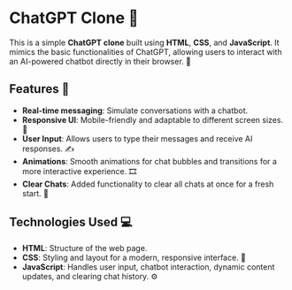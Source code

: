 # ChatGPT Clone 🤖

This is a simple **ChatGPT clone** built using **HTML**, **CSS**, and **JavaScript**. It mimics the basic functionalities of ChatGPT, allowing users to interact with an AI-powered chatbot directly in their browser. 💬

## Features 🌟

- **Real-time messaging**: Simulate conversations with a chatbot.
- **Responsive UI**: Mobile-friendly and adaptable to different screen sizes. 📱
- **User Input**: Allows users to type their messages and receive AI responses. ✍️
- **Animations**: Smooth animations for chat bubbles and transitions for a more interactive experience. 🎞️
- **Clear Chats**: Added functionality to clear all chats at once for a fresh start. 🧹

## Technologies Used 💻

- **HTML**: Structure of the web page.
- **CSS**: Styling and layout for a modern, responsive interface. 🎨
- **JavaScript**: Handles user input, chatbot interaction, dynamic content updates, and clearing chat history. ⚙️
